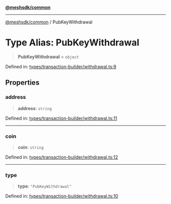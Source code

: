 [**@meshsdk/common**](../README.md)

***

[@meshsdk/common](../globals.md) / PubKeyWithdrawal

# Type Alias: PubKeyWithdrawal

> **PubKeyWithdrawal** = `object`

Defined in: [types/transaction-builder/withdrawal.ts:9](https://github.com/MeshJS/mesh/blob/1abde1553cbd7cf2cf4e40197fc0de9e4a7d0f49/packages/mesh-common/src/types/transaction-builder/withdrawal.ts#L9)

## Properties

### address

> **address**: `string`

Defined in: [types/transaction-builder/withdrawal.ts:11](https://github.com/MeshJS/mesh/blob/1abde1553cbd7cf2cf4e40197fc0de9e4a7d0f49/packages/mesh-common/src/types/transaction-builder/withdrawal.ts#L11)

***

### coin

> **coin**: `string`

Defined in: [types/transaction-builder/withdrawal.ts:12](https://github.com/MeshJS/mesh/blob/1abde1553cbd7cf2cf4e40197fc0de9e4a7d0f49/packages/mesh-common/src/types/transaction-builder/withdrawal.ts#L12)

***

### type

> **type**: `"PubKeyWithdrawal"`

Defined in: [types/transaction-builder/withdrawal.ts:10](https://github.com/MeshJS/mesh/blob/1abde1553cbd7cf2cf4e40197fc0de9e4a7d0f49/packages/mesh-common/src/types/transaction-builder/withdrawal.ts#L10)
